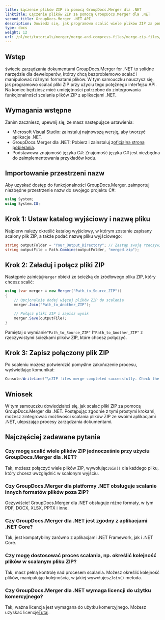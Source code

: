 ```yaml
---
title: Łączenie plików ZIP za pomocą GroupDocs.Merger dla .NET
linktitle: Łączenie plików ZIP za pomocą GroupDocs.Merger dla .NET
second_title: GroupDocs.Merger .NET API
description: Dowiedz się, jak programowo scalić wiele plików ZIP za pomocą GroupDocs.Merger dla .NET. Ten samouczek krok po kroku obejmuje wymagania wstępne.
type: docs
weight: 12
url: /pl/net/tutorials/merger/merge-and-compress-files/merge-zip-files/
---
```

## Wstęp

świecie zarządzania dokumentami GroupDocs.Merger for .NET to solidne narzędzie dla deweloperów, którzy chcą bezproblemowo scalać i manipulować różnymi formatami plików. W tym samouczku nauczysz się, jak programowo scalać pliki ZIP przy użyciu tego potężnego interfejsu API. Na koniec będziesz mieć umiejętności potrzebne do zintegrowania funkcjonalności scalania plików ZIP z aplikacjami .NET.

## Wymagania wstępne

Zanim zaczniesz, upewnij się, że masz następujące ustawienia:

- Microsoft Visual Studio: zainstaluj najnowszą wersję, aby tworzyć aplikacje .NET.
-  GroupDocs.Merger dla .NET: Pobierz i zainstaluj z[oficjalna strona pobierania](https://releases.groupdocs.com/merger/net/).
- Podstawowa znajomość języka C#: Znajomość języka C# jest niezbędna do zaimplementowania przykładów kodu.

## Importowanie przestrzeni nazw

Aby uzyskać dostęp do funkcjonalności GroupDocs.Merger, zaimportuj niezbędne przestrzenie nazw do swojego projektu C#:

```csharp
using System;
using System.IO;
```

## Krok 1: Ustaw katalog wyjściowy i nazwę pliku

Najpierw należy określić katalog wyjściowy, w którym zostanie zapisany scalony plik ZIP, a także podać nazwę pliku wyjściowego:

```csharp
string outputFolder = "Your_Output_Directory"; // Zastąp swoją rzeczywistą ścieżką
string outputFile = Path.Combine(outputFolder, "merged.zip");
```

## Krok 2: Załaduj i połącz pliki ZIP

 Następnie zainicjuj`Merger` obiekt ze ścieżką do źródłowego pliku ZIP, który chcesz scalić:

```csharp
using (var merger = new Merger("Path_to_Source_ZIP"))
{
    // Opcjonalnie dodaj więcej plików ZIP do scalenia
    merger.Join("Path_to_Another_ZIP");

    // Połącz pliki ZIP i zapisz wynik
    merger.Save(outputFile);
}
```

 Pamiętaj o wymianie`"Path_to_Source_ZIP"` I`"Path_to_Another_ZIP"` z rzeczywistymi ścieżkami plików ZIP, które chcesz połączyć.

## Krok 3: Zapisz połączony plik ZIP

Po scaleniu możesz potwierdzić pomyślne zakończenie procesu, wyświetlając komunikat:

```csharp
Console.WriteLine("\nZIP files merge completed successfully. Check the output in {0}", outputFolder);
```

## Wniosek

W tym samouczku dowiedziałeś się, jak scalać pliki ZIP za pomocą GroupDocs.Merger dla .NET. Postępując zgodnie z tymi prostymi krokami, możesz zintegrować możliwości scalania plików ZIP ze swoimi aplikacjami .NET, ulepszając procesy zarządzania dokumentami.

## Najczęściej zadawane pytania

### Czy mogę scalić wiele plików ZIP jednocześnie przy użyciu GroupDocs.Merger dla .NET?

 Tak, możesz połączyć wiele plików ZIP, wywołując`Join()` dla każdego pliku, który chcesz uwzględnić w scalonym wyjściu.

### Czy GroupDocs.Merger dla platformy .NET obsługuje scalanie innych formatów plików poza ZIP?

Oczywiście! GroupDocs.Merger dla .NET obsługuje różne formaty, w tym PDF, DOCX, XLSX, PPTX i inne.

### Czy GroupDocs.Merger dla .NET jest zgodny z aplikacjami .NET Core?

Tak, jest kompatybilny zarówno z aplikacjami .NET Framework, jak i .NET Core.

### Czy mogę dostosować proces scalania, np. określić kolejność plików w scalanym pliku ZIP?

 Tak, masz pełną kontrolę nad procesem scalania. Możesz określić kolejność plików, manipulując kolejnością, w jakiej wywołujesz`Join()` metoda.

### Czy GroupDocs.Merger dla .NET wymaga licencji do użytku komercyjnego?

 Tak, ważna licencja jest wymagana do użytku komercyjnego. Możesz uzyskać licencję[Tutaj](https://purchase.groupdocs.com/buy).
